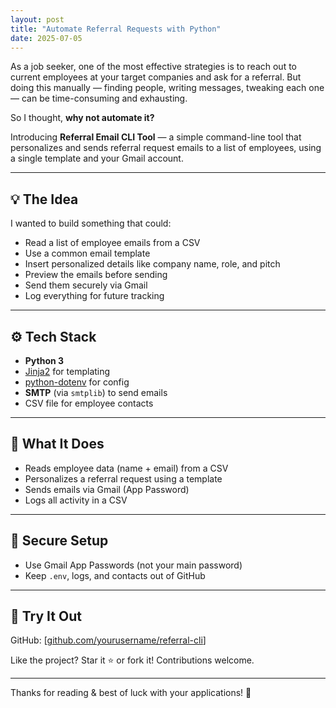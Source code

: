```yaml
---
layout: post
title: "Automate Referral Requests with Python"
date: 2025-07-05
---
```



As a job seeker, one of the most effective strategies is to reach out to current employees at your target companies and ask for a referral. But doing this manually — finding people, writing messages, tweaking each one — can be time-consuming and exhausting.

So I thought, **why not automate it?**

Introducing **Referral Email CLI Tool** — a simple command-line tool that personalizes and sends referral request emails to a list of employees, using a single template and your Gmail account.

---

## 💡 The Idea

I wanted to build something that could:
- Read a list of employee emails from a CSV
- Use a common email template
- Insert personalized details like company name, role, and pitch
- Preview the emails before sending
- Send them securely via Gmail
- Log everything for future tracking

---

## ⚙️ Tech Stack

- **Python 3**
- [Jinja2](https://palletsprojects.com/p/jinja/) for templating
- [python-dotenv](https://pypi.org/project/python-dotenv/) for config
- **SMTP** (via `smtplib`) to send emails
- CSV file for employee contacts

---

## 🚀 What It Does

- Reads employee data (name + email) from a CSV
- Personalizes a referral request using a template
- Sends emails via Gmail (App Password)
- Logs all activity in a CSV

---

## 🔐 Secure Setup
- Use Gmail App Passwords (not your main password)
- Keep `.env`, logs, and contacts out of GitHub

---

## 📎 Try It Out
GitHub: [[github.com/yourusername/referral-cli](https://github.com/mr-prantik/referralCLI_tool)]

Like the project? Star it ⭐ or fork it! Contributions welcome.

---

Thanks for reading & best of luck with your applications! 🙌

